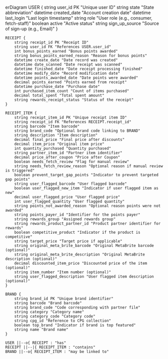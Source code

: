 erDiagram
    USER {
        string user_id PK "Unique user ID"
        string state "State abbreviation"
        datetime created_date "Account creation date"
        datetime last_login "Last login timestamp"
        string role "User role (e.g., consumer, fetch-staff)"
        boolean active "Active status"
        string sign_up_source "Source of sign-up (e.g., Email)"
    }
    
    RECEIPT {
        string receipt_id PK "Receipt ID"
        string user_id FK "References USER.user_id"
        int bonus_points_earned "Bonus points awarded"
        string bonus_points_earned_reason "Reason for bonus points"
        datetime create_date "Date record was created"
        datetime date_scanned "Date receipt was scanned"
        datetime finished_date "Date receipt processing finished"
        datetime modify_date "Record modification date"
        datetime points_awarded_date "Date points were awarded"
        decimal points_earned "Points earned from receipt"
        datetime purchase_date "Purchase date"
        int purchased_item_count "Count of items purchased"
        decimal total_spent "Total spent amount"
        string rewards_receipt_status "Status of the receipt"
    }

    RECEIPT_ITEM {
        string receipt_item_id PK "Unique receipt item ID"
        string receipt_id FK "References RECEIPT.receipt_id"
        string barcode "Item barcode"
        string brand_code "Optional brand code linking to BRAND"
        string description "Item description"
        decimal final_price "Final price after discounts"
        decimal item_price "Original item price"
        int quantity_purchased "Quantity purchased"
        string partner_item_id "Partner item identifier"
        decimal price_after_coupon "Price after Coupon"
        boolean needs_fetch_review "Flag for manual review"
        string needs_fetch_review_reason "Optional reason if manual review is triggered"
        boolean prevent_target_gap_points "Indicator to prevent targeted gap points"
        string user_flagged_barcode "User flagged barcode"
        boolean user_flagged_new_item "Indicator if user flagged item as new"
        decimal user_flagged_price "User flagged price"
        int user_flagged_quantity "User flagged quantity"
        string points_not_awarded_reason "Optional reason points were not awarded"
        string points_payer_id "Identifier for the points payer"
        string rewards_group "Assigned rewards group"
        string rewards_product_partner_id "Product partner identifier for rewards"
        boolean competitive_product "Indicator if the product is competitive"
        string target_price "Target price if applicable"
        string original_meta_brite_barcode "Original MetaBrite barcode (optional)"
        string original_meta_brite_description "Original MetaBrite description (optional)"
        decimal discounted_item_price "Discounted price of the item (optional)"
        string item_number "Item number (optional)"
        string user_flagged_description "User flagged item description (optional)"
    }

    BRAND {
        string brand_id PK "Unique brand identifier"
        string barcode "Brand barcode"
        string brand_code "Code corresponding with partner file"
        string category "Category name"
        string category_code "Category code"
        string cpg_id "Reference to CPG collection"
        boolean top_brand "Indicator if brand is top featured"
        string name "Brand name"
    }

    USER ||--o{ RECEIPT : "has"
    RECEIPT ||--|{ RECEIPT_ITEM : "contains"
    BRAND ||--o{ RECEIPT_ITEM : "may be linked to"